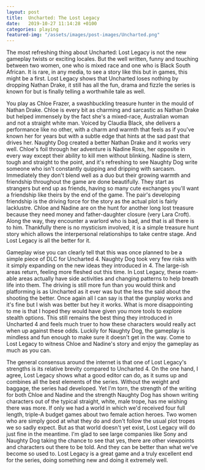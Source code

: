 ```yaml
---
layout: post
title:  Uncharted: The Lost Legacy
date:   2019-10-27 11:14:28 +0100
categories: playing
featured-img: "/assets/images/post-images/Uncharted.png"
---
```

The most refreshing thing about Uncharted: Lost Legacy is not the new gameplay twists or exciting locales. But the well written, funny and touching between two women, one who is mixed race and one who is Black South African. It is rare, in any media, to see a story like this but in games, this might be a first. Lost Legacy shows that Uncharted loses nothing by dropping Nathan Drake, it still has all the fun, drama and fizzle the series is known for but is finally telling a worthwhile tale as well.

You play as Chloe Frazer, a swashbuckling treasure hunter in the mould of Nathan Drake. Chloe is every bit as charming and sarcastic as Nathan Drake but helped immensely by the fact she's a mixed-race, Australian woman and not a straight white man. Voiced by Claudia Black, she delivers a performance like no other, with a charm and warmth that feels as if you've known her for years but with a subtle edge that hints at the sad past that drives her. Naughty Dog created a better Nathan Drake and it works very well. Chloe's foil through her adventure is Nadine Ross, her opposite in every way except their ability to kill men without blinking. Nadine is stern, tough and straight to the point, and it's refreshing to see Naughty Dog write someone who isn't constantly quipping and dripping with sarcasm. Immediately they don't blend well as a duo but their growing warmth and friendship throughout the game are done beautifully. They start as strangers but end up as friends, having so many cute exchanges you'll want a friendship like theirs by the end of the game. The pair's developing friendship is the driving force for the story as the actual plot is fairly lacklustre. Chloe and Nadine are on the hunt for another long lost treasure because they need money and father-daughter closure (very Lara Croft). Along the way, they encounter a warlord who is bad, and that is all there is to him. Thankfully there is no mysticism involved, it is a simple treasure hunt story which allows the interpersonal relationships to take centre stage. And Lost Legacy is all the better for it.

Gameplay wise you can clearly tell that this was once planned to be a simple piece of DLC for Uncharted 4. Naughty Dog took very few risks with it simply expanding on the new ideas they introduced in 4. The large-ish areas return, feeling more fleshed out this time. In Lost Legacy, these roam-able areas actually have side activities and changing patterns to help breath life into them. The driving is still more fun than you would think and platforming is as Uncharted as it ever was but the less the said about the shooting the better. Once again all I can say is that the gunplay works and it's fine but I wish was better but hey it works. What is more disappointing to me is that I hoped they would have given you more tools to explore stealth options. This still remains the best thing they introduced in Uncharted 4 and feels much truer to how these characters would really act when up against these odds. Luckily for Naughty Dog, the gameplay is mindless and fun enough to make sure it doesn't get in the way. Come to Lost Legacy to witness Chloe and Nadine's story and enjoy the gameplay as much as you can.

The general consensus around the internet is that one of Lost Legacy's strengths is its relative brevity compared to Uncharted 4. On the one hand, I agree, Lost Legacy shows what a good editor can do, as it sums up and combines all the best elements of the series. Without the weight and baggage, the series had developed. Yet I'm torn, the strength of the writing for both Chloe and Nadine and the strength Naughty Dog has shown writing characters out of the typical straight, white, male trope, has me wishing there was more. If only we had a world in which we'd received four full length, triple-A budget games about two female action heroes. Two women who are simply good at what they do and don't follow the usual plot tropes we so sadly expect. But as that world doesn't yet exist, Lost Legacy will do just fine in the meantime. I'm glad to see large companies like Sony and Naughty Dog taking the chance to see that yes, there are other viewpoints and characters out there to be told. And they can be better than what we've become so used to. Lost Legacy is a great game and a truly excellent end for the series, doing something new and doing it extremely well.
